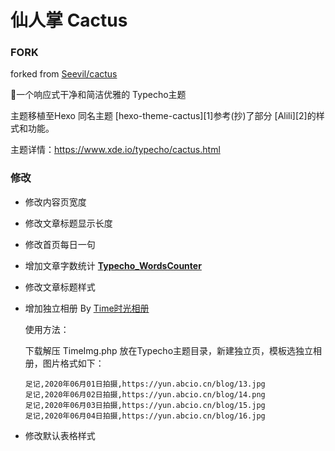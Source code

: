 # 仙人掌 Cactus
### FORK

forked from [Seevil/cactus](https://github.com/Seevil/cactus)

🌵一个响应式干净和简洁优雅的 Typecho主题

主题移植至Hexo 同名主题 [hexo-theme-cactus][1]参考(抄)了部分 [Alili][2]的样式和功能。

主题详情：https://www.xde.io/typecho/cactus.html

### 修改

* 修改内容页宽度

* 修改文章标题显示长度

* 修改首页每日一句

* 增加文章字数统计 **[ Typecho_WordsCounter](https://github.com/elatisy/Typecho_WordsCounter)**

* 修改文章标题样式

* 增加独立相册 By [Time时光相册](https://www.abcio.cn/C/314.html)

  使用方法：

  下载解压 TimeImg.php 放在Typecho主题目录，新建独立页，模板选独立相册，图片格式如下：

  ```
  足记,2020年06月01日拍摄,https://yun.abcio.cn/blog/13.jpg
  足记,2020年06月02日拍摄,https://yun.abcio.cn/blog/14.png
  足记,2020年06月03日拍摄,https://yun.abcio.cn/blog/15.jpg
  足记,2020年06月04日拍摄,https://yun.abcio.cn/blog/16.jpg
  ```
* 修改默认表格样式
  
